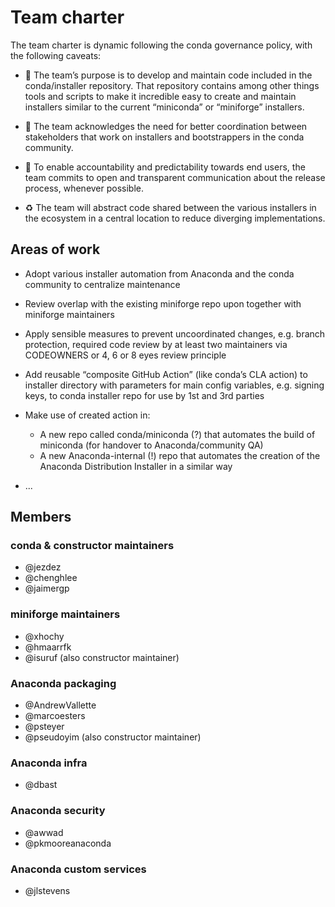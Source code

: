 # Team charter

The team charter is dynamic following the conda governance policy, with the following caveats:

- 🧰 The team’s purpose is to develop and maintain code included in the conda/installer repository. That repository contains among other things tools and scripts to make it incredible easy to create and maintain installers similar to the current “miniconda” or “miniforge” installers.

- 📨 The team acknowledges the need for better coordination between stakeholders that work on installers and bootstrappers in the conda community.

- 📢 To enable accountability and predictability towards end users, the team commits to open and transparent communication about the release process, whenever possible.

- ♻️ The team will abstract code shared between the various installers in the ecosystem in a central location to reduce diverging implementations.

## Areas of work

- Adopt various installer automation from Anaconda and the conda community to centralize maintenance

- Review overlap with the existing miniforge repo upon together with miniforge maintainers

- Apply sensible measures to prevent uncoordinated changes, e.g. branch protection, required code review by at least two maintainers via CODEOWNERS or 4, 6 or 8 eyes review principle

- Add reusable “composite GitHub Action” (like conda’s CLA action) to installer directory with parameters for main config variables, e.g. signing keys, to conda installer repo for use by 1st and 3rd parties

- Make use of created action in:
  - A new repo called conda/miniconda (?) that automates the build of miniconda (for handover to Anaconda/community QA)
  - A new Anaconda-internal (!) repo that automates the creation of the Anaconda Distribution Installer in a similar way
  
- ...

## Members

### conda & constructor maintainers

- @jezdez
- @chenghlee
- @jaimergp

### miniforge maintainers

- @xhochy
- @hmaarrfk
- @isuruf (also constructor maintainer)

### Anaconda packaging

- @AndrewVallette
- @marcoesters
- @psteyer
- @pseudoyim (also constructor maintainer)

### Anaconda infra

- @dbast

### Anaconda security

- @awwad
- @pkmooreanaconda

### Anaconda custom services

- @jlstevens

